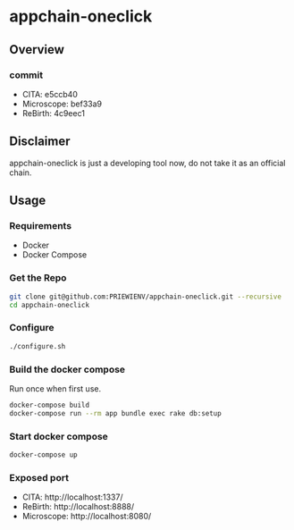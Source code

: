 # appchain-oneclick

## Overview

### commit

- CITA: e5ccb40
- Microscope: bef33a9
- ReBirth: 4c9eec1

## Disclaimer

appchain-oneclick is just a developing tool now, do not take it as an official chain.

## Usage

### Requirements

- Docker
- Docker Compose

### Get the Repo

```bash
git clone git@github.com:PRIEWIENV/appchain-oneclick.git --recursive
cd appchain-oneclick
```

### Configure

```bash
./configure.sh
```

### Build the docker compose

Run once when first use.

```bash
docker-compose build
docker-compose run --rm app bundle exec rake db:setup
```

### Start docker compose

```bash
docker-compose up
```

### Exposed port

- CITA: http://localhost:1337/
- ReBirth: http://localhost:8888/
- Microscope: http://localhost:8080/
